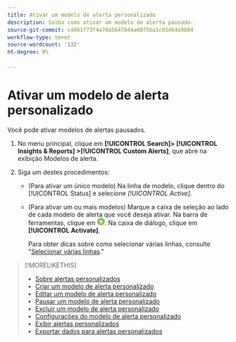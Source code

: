 ```yaml
---
title: Ativar um modelo de alerta personalizado
description: Saiba como ativar um modelo de alerta pausado.
source-git-commit: cd461f73f4a70a5647844a6075ba1c65d64a9b04
workflow-type: tm+mt
source-wordcount: '132'
ht-degree: 0%

---
```


# Ativar um modelo de alerta personalizado

Você pode ativar modelos de alertas pausados.

1. No menu principal, clique em **[!UICONTROL Search]> [!UICONTROL Insights & Reports] >[!UICONTROL Custom Alerts]**, que abre na exibição Modelos de alerta.

1. Siga um destes procedimentos:

   * (Para ativar um único modelo) Na linha de modelo, clique dentro do [!UICONTROL Status] e selecione *[!UICONTROL Active]*.

   * (Para ativar um ou mais modelos) Marque a caixa de seleção ao lado de cada modelo de alerta que você deseja ativar. Na barra de ferramentas, clique em ![Ativar](/help/search-social-commerce/assets/activate.png "Ativar"). Na caixa de diálogo, clique em **[!UICONTROL Activate]**.

      Para obter dicas sobre como selecionar várias linhas, consulte &quot;[Selecionar várias linhas](/help/search-social-commerce/common-tasks/navigation-editing-selection/multiple-rows-select.md).&quot;

>[!MORELIKETHIS]
>
>* [Sobre alertas personalizados](alert-about.md)
>* [Criar um modelo de alerta personalizado](alert-template-create.md)
>* [Editar um modelo de alerta personalizado](alert-template-edit.md)
>* [Pausar um modelo de alerta personalizado](alert-template-pause.md)
>* [Excluir um modelo de alerta personalizado](alert-template-delete.md)
>* [Configurações do modelo de alerta personalizado](alert-template-settings.md)
>* [Exibir alertas personalizados](alert-view.md)
>* [Exportar dados para alertas personalizados](alert-export-data.md)

